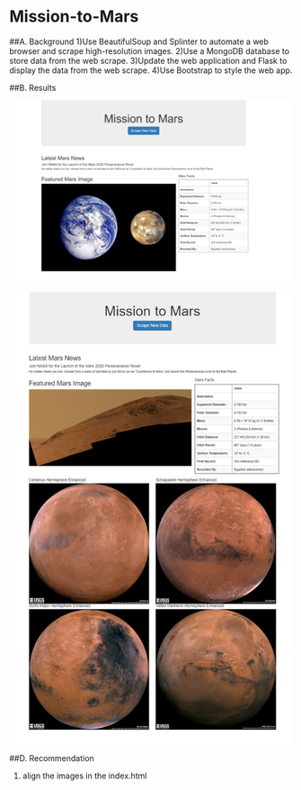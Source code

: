 # Mission-to-Mars

##A. Background
1)Use BeautifulSoup and Splinter to automate a web browser and scrape high-resolution images.
2)Use a MongoDB database to store data from the web scrape.
3)Update the web application and Flask to display the data from the web scrape.
4)Use Bootstrap to style the web app.

##B. Results

![](scrappingwithflask.png)

![](webscrappingchallenge.png)

##D. Recommendation

1) align the images in the index.html
